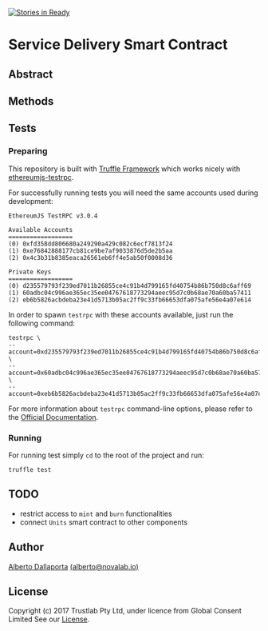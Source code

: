 [![Stories in Ready](https://badge.waffle.io/TrustlabTech/delivery-service.png?label=ready&title=Ready)](https://waffle.io/TrustlabTech/delivery-service?utm_source=badge)
# Service Delivery Smart Contract

## Abstract

## Methods

## Tests

### Preparing
This repository is built with [Truffle Framework](https://github.com/trufflesuite/truffle) which works nicely with [ethereumjs-testrpc](https://github.com/ethereumjs/testrpc).

For successfully running tests you will need the same accounts used during development:

```
EthereumJS TestRPC v3.0.4

Available Accounts
==================
(0) 0xfd358dd806680a249290a429c082c6ecf7813f24
(1) 0xe76842888177cb81ce9be7af9033876d5de2b5aa
(2) 0x4c3b31b8385eaca26561eb6ff4e5ab50f0008d36

Private Keys
==================
(0) d235579793f239ed7011b26855ce4c91b4d799165fd40754b86b750d8c6aff69
(1) 60adbc04c996ae365ec35ee04767618773294aeec95d7c0b68ae70a60ba57411
(2) eb6b5826acbdeba23e41d5713b05ac2ff9c33fb66653dfa075afe56e4a07e614
```

In order to spawn `testrpc` with these accounts available, just run the following command:

```
testrpc \
--account=0xd235579793f239ed7011b26855ce4c91b4d799165fd40754b86b750d8c6aff69,balance=1000000000000000000000 \
--account=0x60adbc04c996ae365ec35ee04767618773294aeec95d7c0b68ae70a60ba57411,balance=1000000000000000000 \
--account=0xeb6b5826acbdeba23e41d5713b05ac2ff9c33fb66653dfa075afe56e4a07e614,balance=1000000000000000000000
```

For more information about `testrpc` command-line options, please refer to the [Official Documentation](https://github.com/ethereumjs/testrpc#welcome-to-testrpc).

### Running

For running test simply `cd` to the root of the project and run:
```
truffle test
```

## TODO

* restrict access to `mint` and `burn` functionalities
* connect `Units` smart contract to other components

## Author

[Alberto Dallaporta](https://github.com/39otrebla)
[(alberto@novalab.io)](mailto:alberto@novalab.io)

## License

Copyright (c) 2017 Trustlab Pty Ltd, under licence from Global Consent Limited
See our [License](https://github.com/TrustlabTech/delivery-service/blob/master/LICENSE.md).

